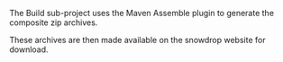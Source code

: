 The Build sub-project uses the Maven Assemble plugin to generate the composite zip archives.  

These archives are then made available on the snowdrop website for download.